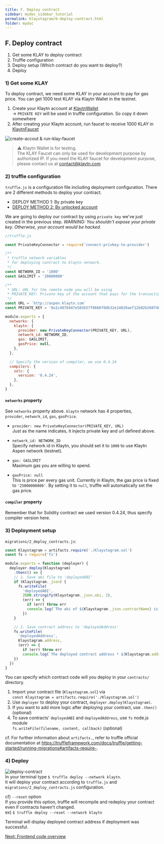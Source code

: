 ```yaml
---
title: F. Deploy contract
sidebar: mydoc_sidebar_tutorial
permalink: klaystagram/6-deploy-contract.html
folder: mydoc
---
```



## F. Deploy contract

1) Get some KLAY to deploy contract
2) Truffle configuration  
2) Deploy setup (Which contract do you want to deploy?)  
3) Deploy  


### 1) Get some KLAY  
To deploy contract, we need some KLAY in your account to pay for gas price. You can get 1000 test KLAY via Klaytn Wallet in the testnet.
1. Create your Klaytn account at [KlaytnWallet](https://wallet.klaytn.com/create)  
-> `PRIVATE KEY` will be used in truffle configuration. So copy it down somewhere
2. After creating your Klaytn account, run faucet to receive 1000 KLAY in [KlaytnFaucet](https://wallet.klaytn.com/faucet)

![create-accout & run-klay-faucet](../../../images/klaystagram-run-faucet.png)

> &#9888; Klaytn Wallet is for testing.  
>The KLAY Faucet can only be used for development purpose by authorized IP.
If you need the KLAY faucet for development purpose, please contact us at contact@klaytn.com
### 2) truffle configuration  

`truffle.js` is a configuration file including deployment configuration. There are 2 different methods to deploy your contract.  

- DEPLOY METHOD 1: By private key
- [DEPLOY METHOD 2: By unlocked account](http://docs.klaytn.net/tutorials/7-deploy-contract.html#2-deploy-method-2-by-unlocked-account-difficult)

We are going to deploy our contract by using `private key` we've just created in the previous step.
*WARNING: You shouldn't expose your private key. Otherwise, your account would be hacked.*

```js
//truffle.js

const PrivateKeyConnector = require('connect-privkey-to-provider')

/**
 * truffle network variables
 * for deploying contract to klaytn network.
 */
const NETWORK_ID = '1000'
const GASLIMIT = '20000000'

/**
 * URL: URL for the remote node you will be using
 * PRIVATE_KEY: Private key of the account that pays for the transaction (Change it to your own private key)
 */
const URL = `http://aspen.klaytn.com`
const PRIVATE_KEY = '0x2c4078447e583b57f0666f0db32e14020aef12b02b2607409bfe35962d8f1aad'

module.exports = {
  networks: {
    klaytn: {
      provider: new PrivateKeyConnector(PRIVATE_KEY, URL),
      network_id: NETWORK_ID,
      gas: GASLIMIT,
      gasPrice: null,
    },
  },

  // Specify the version of compiler, we use 0.4.24
  compilers: {
    solc: {
      version: '0.4.24',
    },
  },
}
```

#### `networks` property
See `networks` property above. `klaytn` network has 4 properties,  
`provider`, `network_id`, `gas`, `gasPrice`.

* `provider: new PrivateKeyConnector(PRIVATE_KEY, URL)`  
Just as the name indicates, it injects private key and url defined above.  

* `network_id: NETWORK_ID`  
Specify network id in Klaytn, you should set it to `1000` to use Klaytn Aspen network (testnet).  

* `gas: GASLIMIT`  
Maximum gas you are willing to spend.   

* `gasPrice: null`  
This is price per every gas unit. Currently in Klaytn, the gas price is fixed to `'25000000000'`. By setting it to `null`, truffle will automatically set the gas price.

#### `compiler` property
Remember that for Solidity contract we used version 0.4.24, thus specify compiler version here.

### 3) Deployment setup
`migrations/2_deploy_contracts.js`:  

```js
const Klaystagram = artifacts.require('./Klaystagram.sol')
const fs = require('fs')

module.exports = function (deployer) {
  deployer.deploy(Klaystagram)
    .then(() => {
    // 1. Save abi file to 'deployedABI'
    if (Klaystagram._json) {
      fs.writeFile(
        'deployedABI',
        JSON.stringify(Klaystagram._json.abi, 2),
        (err) => {
          if (err) throw err
          console.log(`The abi of ${Klaystagram._json.contractName} is recorded on deployedABI file`)
        })
    }

    // 2. Save contract address to 'deployedAddress'
    fs.writeFile(
      'deployedAddress',
      Klaystagram.address,
      (err) => {
        if (err) throw err
        console.log(`The deployed contract address * ${Klaystagram.address} * is recorded on deployedAddress file`)
    })
  })
}
```

You can specify which contract code will you deploy in your `contracts/` directory.  

1. Import your contract file (`Klaystagram.sol`) via  
`const Klaystagram = artifacts.require('./Klaystagram.sol')`  
2. Use `deployer` to deploy your contract,  `deployer.deploy(Klaystagram)`.  
3. If you want to add more logic after deploying your contract, use `.then()` (optional)  
4. To save contracts' `deployedABI` and `deployedAddress`, use `fs` node.js module  
`fs.writeFile(filename, content, callback)` (optional)

cf. For further information about `artifacts.`, refer to truffle official documentation at https://truffleframework.com/docs/truffle/getting-started/running-migrations#artifacts-require-.


### 4) Deploy

![deploy-contract](../../../images/klaystgram-deploy-contract.png)  
In your terminal type `$ truffle deploy --network klaytn`.  
It will deploy your contract according to `truffle.js` and `migrations/2_deploy_contracts.js` configuration.  

cf) `--reset` option  
If you provide this option, truffle will recompile and redeploy your contract even if contracts haven't changed.  
ex) `$ truffle deploy --reset --network klaytn`

Terminal will display deployed contract address if deployment was successful.  

[Next: Frontend code overview](7-frontend-overview.md)
